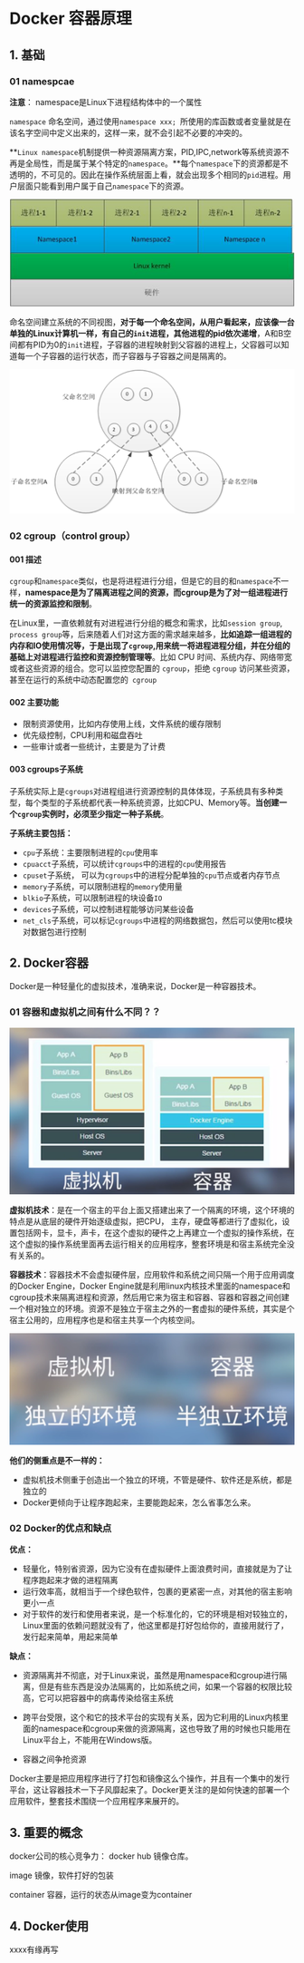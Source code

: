 



# Docker 容器原理



## 1. 基础

### 01 namespcae

**注意**： namespace是Linux下进程结构体中的一个属性

`namespace` 命名空间，通过使用`namespace xxx; `所使用的库函数或者变量就是在该名字空间中定义出来的，这样一来，就不会引起不必要的冲突的。



**`Linux namespace`机制提供一种资源隔离方案，PID,IPC,network等系统资源不再是全局性，而是属于某个特定的`namespace`。**每个`namespace`下的资源都是不透明的，不可见的。因此在操作系统层面上看，就会出现多个相同的`pid`进程。用户层面只能看到用户属于自己`namespace`下的资源。

![image-20211212145001109](13_容器技术.assets/image-20211212145001109.png)



命名空间建立系统的不同视图，**对于每一个命名空间，从用户看起来，应该像一台单独的Linux计算机一样，有自己的`init`进程，其他进程的pid依次递增**，A和B空间都有PID为0的`init`进程，子容器的进程映射到父容器的进程上，父容器可以知道每一个子容器的运行状态，而子容器与子容器之间是隔离的。

![image-20211212150223665](13_容器技术.assets/image-20211212150223665.png)



### 02 cgroup（control group）

#### 001 描述

`cgroup`和`namespace`类似，也是将进程进行分组，但是它的目的和`namespace`不一样，**namespace是为了隔离进程之间的资源，而cgroup是为了对一组进程进行统一的资源监控和限制**。



在Linux里，一直依赖就有对进程进行分组的概念和需求，比如`session group`, `process group`等，后来随着人们对这方面的需求越来越多，**比如追踪一组进程的内存和IO使用情况等，于是出现了`cgroup`,用来统一将进程进程分组，并在分组的基础上对进程进行监控和资源控制管理等**。比如 CPU 时间、系统内存、网络带宽或者这些资源的组合。您可以监控您配置的 `cgroup`，拒绝 `cgroup` 访问某些资源，甚至在运行的系统中动态配置您的` cgroup`



#### 002 主要功能

- 限制资源使用，比如内存使用上线，文件系统的缓存限制
- 优先级控制，CPU利用和磁盘吞吐
- 一些审计或者一些统计，主要是为了计费



#### 003 cgroups子系统

子系统实际上是`cgroups`对进程组进行资源控制的具体体现，子系统具有多种类型，每个类型的子系统都代表一种系统资源，比如CPU、Memory等。**当创建一个`cgroup`实例时，必须至少指定一种子系统**。

**子系统主要包括：**

- `cpu`子系统：主要限制进程的`cpu`使用率
- `cpuacct`子系统，可以统计`cgroups`中的进程的`cpu`使用报告
- `cpuset`子系统， 可以为`cgroups`中的进程分配单独的`cpu`节点或者内存节点
- `memory`子系统，可以限制进程的`memory`使用量
- `blkio`子系统，可以限制进程的块设备`IO`
- `devices`子系统，可以控制进程能够访问某些设备
- `net_cls`子系统，可以标记`cgroups`中进程的网络数据包，然后可以使用tc模块对数据包进行控制



## 2. Docker容器

Docker是一种轻量化的虚拟技术，准确来说，Docker是一种容器技术。

### 01 容器和虚拟机之间有什么不同？？

![image-20211212151429867](13_容器技术.assets/image-20211212151429867.png)

**虚拟机技术**：是在一个宿主的平台上面又搭建出来了一个隔离的环境，这个环境的特点是从底层的硬件开始逐级虚拟，把CPU， 主存，硬盘等都进行了虚拟化，设置包括网卡，显卡，声卡，在这个虚拟的硬件之上再建立一个虚拟的操作系统，在这个虚拟的操作系统里面再去运行相关的应用程序，整套环境是和宿主系统完全没有关系的。



**容器技术**：容器技术不会虚拟硬件层，应用软件和系统之间只隔一个用于应用调度的Docker Engine，Docker Engine就是利用linux内核技术里面的namespace和cgroup技术来隔离进程和资源，然后用它来为宿主和容器、容器和容器之间创建一个相对独立的环境。资源不是独立于宿主之外的一套虚拟的硬件系统，其实是个宿主公用的，应用程序也是和宿主共享一个内核空间。

![image-20211212152309404](13_容器技术.assets/image-20211212152309404.png)

**他们的侧重点是不一样的：**

- 虚拟机技术侧重于创造出一个独立的环境，不管是硬件、软件还是系统，都是独立的
- Docker更倾向于让程序跑起来，主要能跑起来，怎么省事怎么来。



### 02 Docker的优点和缺点

**优点：**

- 轻量化，特别省资源，因为它没有在虚拟硬件上面浪费时间，直接就是为了让程序跑起来才做的进程隔离
- 运行效率高，就相当于一个绿色软件，包裹的更紧密一点，对其他的宿主影响更小一点
- 对于软件的发行和使用者来说，是一个标准化的，它的环境是相对较独立的，Linux里面的依赖问题就没有了，他这里都是打好包给你的，直接用就行了，发行起来简单，用起来简单

**缺点：**

- 资源隔离并不彻底，对于Linux来说，虽然是用namespace和cgroup进行隔离，但是有些东西是没办法隔离的，比如系统之间，如果一个容器的权限比较高，它可以把容器中的病毒传染给宿主系统
- 跨平台受限，这个和它的技术平台的实现有关系，因为它利用的Linux内核里面的namespace和cgroup来做的资源隔离，这也导致了用的时候也只能用在Linux平台上，不能用在Windows版。

- 容器之间争抢资源



Docker主要是把应用程序进行了打包和镜像这么个操作，并且有一个集中的发行平台，这让容器技术一下子风靡起来了。Docker更关注的是如何快速的部署一个应用软件，整套技术围绕一个应用程序来展开的。



## 3. 重要的概念

docker公司的核心竞争力： docker hub 镜像仓库。

image 镜像，软件打好的包装

container 容器，运行的状态从image变为container



## 4. Docker使用

xxxx有缘再写 







